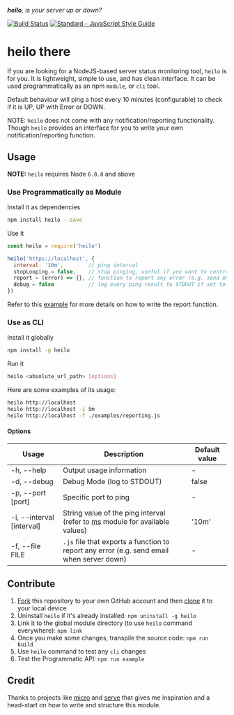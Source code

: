 _**heilo**, is your server up or down?_

[![Build Status](https://travis-ci.org/xkawi/heilo.svg?branch=master)](https://travis-ci.org/xkawi/heilo)
[![Standard - JavaScript Style Guide](https://img.shields.io/badge/code%20style-standard-brightgreen.svg)](http://standardjs.com/)

# heilo there

If you are looking for a NodeJS-based server status monitoring tool, `heilo` is for you. It is lightweight, simple to use, and has clean interface. It can be used programmatically as an npm `module`, or `cli` tool.

Default behaviour will ping a host every 10 minutes (configurable) to check if it is UP, UP with Error or DOWN.

NOTE: `heilo` does not come with any notification/reporting functionality. Though `heilo` provides an interface for you to write your own notification/reporting function.

## Usage

**NOTE:** `heilo` requires Node `6.0.0` and above

### Use Programmatically as Module

Install it as dependencies

```bash
npm install heilo --save
```

Use it
```js
const heilo = require('heilo')

heilo('https://localhost', {
  interval: '10m',        // ping interval
  stopLooping = false,    // stop pinging, useful if you want to control the start/stop manually
  report = (error) => {}, // function to report any error (e.g. send email when server down)
  debug = false           // log every ping result to STDOUT if set to true
})
```

Refer to this [example](https://github.com/xkawi/heilo/blob/master/examples/index.js) for more details on how to write the report function.

### Use as CLI

Install it globally

```bash
npm install -g heilo
```

Run it

```bash
heilo <absolute_url_path> [options]
```

Here are some examples of its usage:

```bash
heilo http://localhost
heilo http://localhost -i 5m
heilo http://localhost -f ./examples/reporting.js
```

#### Options

| Usage                  | Description | Default value |
| ---------------------- | ----------- | ------------------ |
| -h, --help             | Output usage information | - |
| -d, --debug            | Debug Mode (log to STDOUT) | false |
| -p, --port [port]      | Specific port to ping | - |
| -i, --interval [interval]  | String value of the ping interval (refer to [ms](https://github.com/zeit/ms) module for available values) | '10m' |
| -f, --file FILE           | `.js` file that exports a function to report any error (e.g. send email when server down) | - |

## Contribute

1. [Fork](https://help.github.com/articles/fork-a-repo/) this repository to your own GitHub account and then [clone](https://help.github.com/articles/cloning-a-repository/) it to your local device
2. Uninstall `heilo` if it's already installed: `npm uninstall -g heilo`
3. Link it to the global module directory (to use `heilo` command everywhere): `npm link`
4. Once you make some changes, transpile the source code: `npm run build`
5. Use `heilo` command to test any `cli` changes
6. Test the Programmatic API: `npm run example`

## Credit

Thanks to projects like [micro](https://github.com/zeit/micro) and [serve](https://github.com/zeit/serve) that gives me inspiration and a head-start on how to write and structure this module.